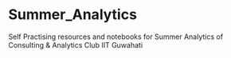 # Summer_Analytics
Self Practising resources and notebooks for Summer Analytics of Consulting & Analytics Club IIT Guwahati
